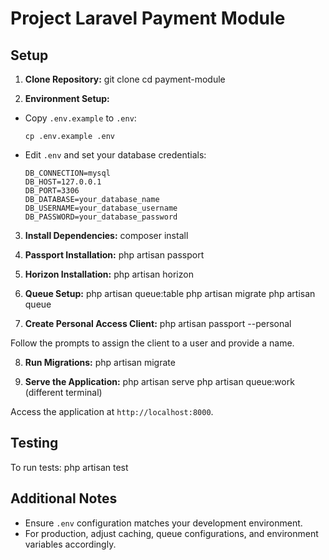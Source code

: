 # Project Laravel Payment Module

## Setup

1. **Clone Repository:**
git clone <repository-url>
cd payment-module

2. **Environment Setup:**
- Copy `.env.example` to `.env`:
  ```
  cp .env.example .env
  ```
- Edit `.env` and set your database credentials:
  ```dotenv
  DB_CONNECTION=mysql
  DB_HOST=127.0.0.1
  DB_PORT=3306
  DB_DATABASE=your_database_name
  DB_USERNAME=your_database_username
  DB_PASSWORD=your_database_password
  ```

3. **Install Dependencies:**
composer install

4. **Passport Installation:**
php artisan passport

5. **Horizon Installation:**
php artisan horizon
6. **Queue Setup:**
php artisan queue:table
php artisan migrate
php artisan queue

7. **Create Personal Access Client:**
php artisan passport
--personal

Follow the prompts to assign the client to a user and provide a name.

8. **Run Migrations:**
php artisan migrate

9. **Serve the Application:**
php artisan serve
php artisan queue:work (different terminal)

Access the application at `http://localhost:8000`.

## Testing

To run tests:
php artisan test

## Additional Notes

- Ensure `.env` configuration matches your development environment.
- For production, adjust caching, queue configurations, and environment variables accordingly.
